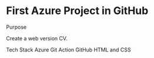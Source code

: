 # First Azure Project in GitHub
Purpose 

Create a web version CV.

Tech Stack
Azure
Git Action
GitHub
HTML and CSS


